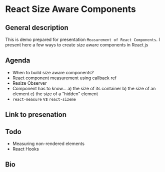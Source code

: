 # React Size Aware Components

## General description

This is demo prepared for presentation `Measurement of React Components`. I present here a few ways to create size aware components in React.js

## Agenda

- When to build size aware components? 
- React component measurement using callback ref
- Resize Observer
- Component has to know... 
  a) the size of its container
  b) the size of an element
  c) the size of a “hidden” element
 - `react-measure` vs `react-sizeme`

## Link to presenation

## Todo 

- Measuring non-rendered elements
- React Hooks

## Bio

